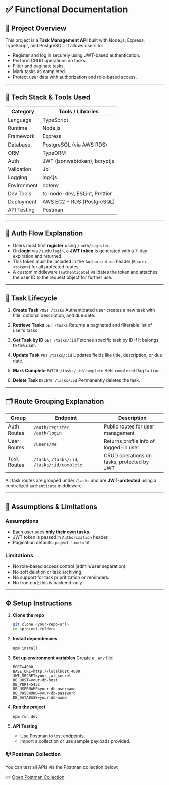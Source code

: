# ✅ Functional Documentation

## 📘 Project Overview

This project is a **Task Management API** built with Node.js, Express, TypeScript, and PostgreSQL. It allows users to:

- Register and log in securely using JWT-based authentication.
- Perform CRUD operations on tasks.
- Filter and paginate tasks.
- Mark tasks as completed.
- Protect user data with authorization and role-based access.

---

## 🧰 Tech Stack & Tools Used

| Category    | Tools / Libraries             |
| ----------- | ----------------------------- |
| Language    | TypeScript                    |
| Runtime     | Node.js                       |
| Framework   | Express                       |
| Database    | PostgreSQL (via AWS RDS)      |
| ORM         | TypeORM                       |
| Auth        | JWT (jsonwebtoken), bcryptjs  |
| Validation  | Joi                           |
| Logging     | log4js                        |
| Environment | dotenv                        |
| Dev Tools   | ts-node-dev, ESLint, Prettier |
| Deployment  | AWS EC2 + RDS (PostgreSQL)    |
| API Testing | Postman                       |

---

## 🔐 Auth Flow Explanation

- Users must first **register** using `/auth/register`.
- On **login** via `/auth/login`, a **JWT token** is generated with a 7-day expiration and returned.
- This token must be included in the `Authorization` header (`Bearer <token>`) for all protected routes.
- A custom middleware (`authenticate`) validates the token and attaches the user ID to the request object for further use.

---

## 🔄 Task Lifecycle

1. **Create Task**
   `POST /tasks`
   Authenticated user creates a new task with title, optional description, and due date.

2. **Retrieve Tasks**
   `GET /tasks`
   Returns a paginated and filterable list of user’s tasks.

3. **Get Task by ID**
   `GET /tasks/:id`
   Fetches specific task by ID if it belongs to the user.

4. **Update Task**
   `PUT /tasks/:id`
   Updates fields like title, description, or due date.

5. **Mark Complete**
   `PATCH /tasks/:id/complete`
   Sets `completed` flag to `true`.

6. **Delete Task**
   `DELETE /tasks/:id`
   Permanently deletes the task.

---

## 🗂️ Route Grouping Explanation

| Group       | Endpoint                                      | Description                                |
| ----------- | --------------------------------------------- | ------------------------------------------ |
| Auth Routes | `/auth/register`, `/auth/login`               | Public routes for user management          |
| User Routes | `/users/me`                                   | Returns profile info of logged-in user     |
| Task Routes | `/tasks`, `/tasks/:id`, `/tasks/:id/complete` | CRUD operations on tasks, protected by JWT |

All task routes are grouped under `/tasks` and are **JWT-protected** using a centralized `authenticate` middleware.

---

## 📌 Assumptions & Limitations

### Assumptions

- Each user sees **only their own tasks**.
- JWT token is passed in `Authorization` header.
- Pagination defaults: `page=1`, `limit=10`.

### Limitations

- No role-based access control (admin/user separation).
- No soft deletion or task archiving.
- No support for task prioritization or reminders.
- No frontend; this is backend-only.

---

## ⚙️ Setup Instructions

1. **Clone the repo**

   ```bash
   git clone <your-repo-url>
   cd <project-folder>
   ```

2. **Install dependencies**

   ```bash
   npm install
   ```

3. **Set up environment variables**
   Create a `.env` file:

   ```env
   PORT=4000
   BASE_URL=http://localhost:4000
   JWT_SECRET=your_jwt_secret
   DB_HOST=your-db-host
   DB_PORT=5432
   DB_USERNAME=your-db-username
   DB_PASSWORD=your-db-password
   DB_DATABASE=your-db-name
   ```

4. **Run the project**

   ```bash
   npm run dev
   ```

5. **API Testing**

   - Use Postman to test endpoints.
   - Import a collection or use sample payloads provided.

### 📭 Postman Collection

You can test all APIs via the Postman collection below:

👉 [Open Postman Collection](https://.postman.co/workspace/My-Workspace~6a545882-6325-4a2d-8e06-d19d171c2213/collection/26565778-3fbdb9d6-5fa1-4e0c-b6aa-9575e21d2d31?action=share&creator=26565778&active-environment=26565778-f794d117-6daf-4da7-8472-6a838274b9b5)
